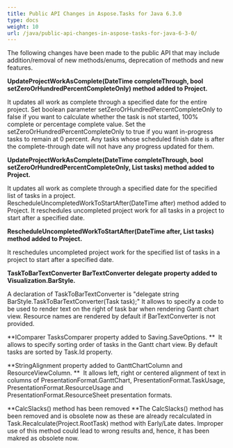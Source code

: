 ```yaml
---
title: Public API Changes in Aspose.Tasks for Java 6.3.0
type: docs
weight: 10
url: /java/public-api-changes-in-aspose-tasks-for-java-6-3-0/
---
```


The following changes have been made to the public API that may include addition/removal of new methods/enums, deprecation of methods and new features.

**UpdateProjectWorkAsComplete(DateTime completeThrough, bool setZeroOrHundredPercentCompleteOnly) method added to Project.**

It updates all work as complete through a specified date for the entire project. Set boolean parameter setZeroOrHundredPercentCompleteOnly to false if you want to calculate whether the task is not started, 100% complete or percentage complete value. Set the setZeroOrHundredPercentCompleteOnly to true if you want in-progress tasks to remain at 0 percent. Any tasks whose scheduled finish date is after the complete-through date will not have any progress updated for them.

**UpdateProjectWorkAsComplete(DateTime completeThrough, bool setZeroOrHundredPercentCompleteOnly, List<Task> tasks) method added to Project.**

It updates all work as complete through a specified date for the specified list of tasks in a project. RescheduleUncompletedWorkToStartAfter(DateTime after) method added to Project. It reschedules uncompleted project work for all tasks in a project to start after a specified date.

**RescheduleUncompletedWorkToStartAfter(DateTime after, List<Task> tasks) method added to Project.**

It reschedules uncompleted project work for the specified list of tasks in a project to start after a specified date. 

**TaskToBarTextConverter BarTextConverter delegate property added to Visualization.BarStyle.** 

A declaration of TaskToBarTextConverter is "delegate string BarStyle.TaskToBarTextConverter(Task task);"
It allows to specify a code to be used to render text on the right of task bar when rendering Gantt chart view.
Resource names are rendered by default if BarTextConverter is not provided.

**IComparer<Task> TasksComparer property added to Saving.SaveOptions.
** 
It allows to specify sorting order of tasks in the Gantt chart view.
By default tasks are sorted by Task.Id property.

**StringAlignment property added to GanttChartColumn and ResourceViewColumn.
** 
It allows left, right or centered alignment of text in columns of PresentationFormat.GanttChart, PresentationFormat.TaskUsage, PresentationFormat.ResourceUsage and PresentationFormat.ResourceSheet presentation formats.

**CalcSlacks() method has been removed
**The CalcSlacks() method has been removed and is obsolete now as these are already recalculated in Task.Recalculate(Project.RootTask) method with Early/Late dates. Improper use of this method could lead to wrong results and, hence, it has been makred as obsolete now.
